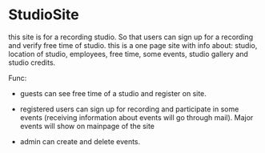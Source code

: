 # StudioSite

this site is for a recording studio. So that users can sign up for a recording and verify free time of studio. 
this is a one page site with info about: studio, location of studio, employees, free time, some events, studio gallery and studio credits.

Func:
  - guests can see free time of a studio and register on site.
  
  - registered users can sign up for recording and participate in some events (receiving information about events will go through mail). 
    Major events will show on mainpage of the site
      
  - admin can create and delete events.
  
